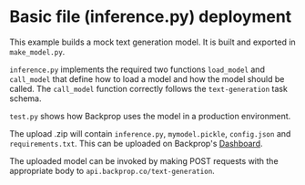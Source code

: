 # Basic file (inference.py) deployment

This example builds a mock text generation model. It is built and exported in `make_model.py`.

`inference.py` implements the required two functions `load_model` and `call_model` that define how to load a model and how the model should be called. The `call_model` function correctly follows the `text-generation` task schema.

`test.py` shows how Backprop uses the model in a production environment.

The upload .zip will contain `inference.py`, `mymodel.pickle`, `config.json` and `requirements.txt`. This can be uploaded on Backprop's [Dashboard](https://dashboard.backprop.co).

The uploaded model can be invoked by making POST requests with the appropriate body to `api.backprop.co/text-generation`.
